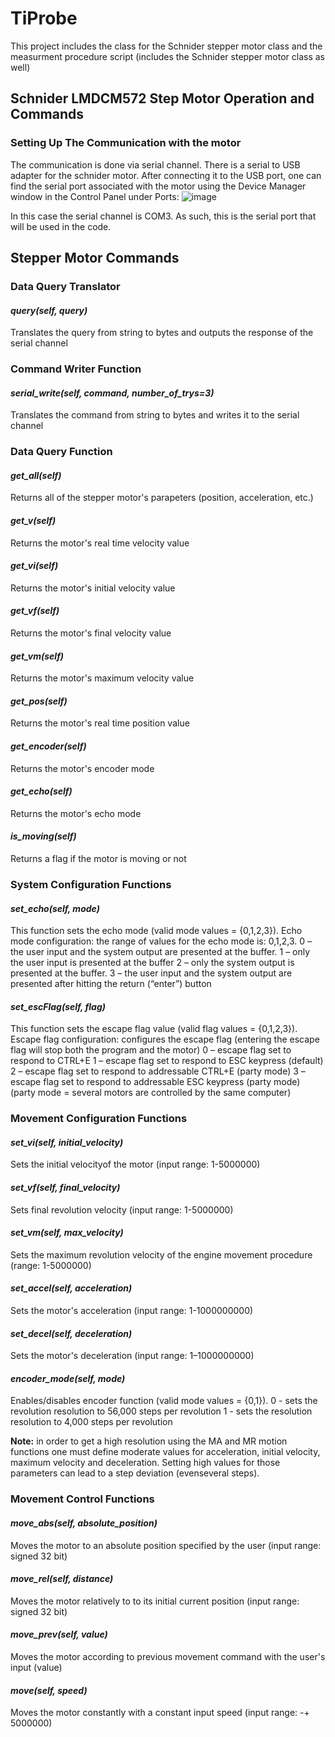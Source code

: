# TiProbe
This project includes the class for the Schnider stepper motor class and the measurment procedure script (includes the Schnider stepper motor class as well)
## Schnider LMDCM572 Step Motor Operation and Commands
### Setting Up The Communication with the motor
The communication is done via serial channel. There is a serial to USB adapter for the schnider motor. After connecting it to the USB port, one can find the serial port associated with the motor using the Device Manager window in the Control Panel under Ports:
![image](https://github.com/Emn547/TiProbe/assets/29408499/d9eb4d22-46c1-4093-b3a1-e0e517ec2c96)

In this case the serial channel is COM3. As such, this is the serial port that will be used in the code.

## Stepper Motor Commands
### Data Query Translator
#### *__query(self, query)__* 
Translates the query from string to bytes  and outputs the response of the serial channel<br>


### Command Writer Function
#### *__serial_write(self, command, number_of_trys=3)__*
Translates the command from string to bytes and writes it to the serial channel<br>


### Data Query Function
#### *__get_all(self)__*
Returns all of the stepper motor's parapeters (position, acceleration, etc.)
#### *__get_v(self)__*
Returns the motor's real time velocity value
#### *__get_vi(self)__*
Returns the motor's initial velocity value 
#### *__get_vf(self)__*
Returns the motor's final velocity value 
#### *__get_vm(self)__*
Returns the motor's maximum velocity value 
#### *__get_pos(self)__*
Returns the motor's real time position value
#### *__get_encoder(self)__*
Returns the motor's encoder mode
#### *__get_echo(self)__*
Returns the motor's echo mode
#### *__is_moving(self)__*
Returns a flag if the motor is moving or not


### System Configuration Functions
#### *__set_echo(self, mode)__*
This function sets the echo mode (valid mode values = {0,1,2,3}).
Echo mode configuration: the range of values for the echo mode is: 0,1,2,3.
        0 – the user input and the system output are presented at the buffer.
        1 – only the user input is presented at the buffer
        2 – only the system output is presented at the buffer.
        3 – the user input and the system output are presented after hitting the return (“enter”) button

#### *__set_escFlag(self, flag)__*
This function sets the escape flag value (valid flag values = {0,1,2,3}).
Escape flag configuration: configures the escape flag (entering the escape flag will stop both the program and the motor) 
        0 – escape flag set to respond to CTRL+E 
        1 – escape flag set to respond to ESC keypress (default) 
        2 – escape flag set to respond to addressable CTRL+E (party mode) 
        3 – escape flag set to respond to addressable ESC keypress (party mode) (party mode = several motors are controlled by the same computer)


### Movement Configuration Functions
#### *__set_vi(self, initial_velocity)__*
Sets the initial velocityof the motor (input range: 1-5000000)

#### *__set_vf(self, final_velocity)__*
Sets final revolution velocity (input range: 1-5000000)

#### *__set_vm(self, max_velocity)__*
Sets the maximum revolution velocity of the engine movement procedure (range: 1-5000000)
        
#### *__set_accel(self, acceleration)__*
Sets the motor's acceleration  (input range: 1-1000000000)

#### *__set_decel(self, deceleration)__*
Sets the motor's deceleration (input range: 1–1000000000)

#### *__encoder_mode(self, mode)__*
Enables/disables encoder function (valid mode values = {0,1}).
        0 - sets the revolution resolution to 56,000 steps per revolution
        1 - sets the resolution resolution to 4,000 steps per revolution

__Note:__ in order to get a high resolution using the MA and MR motion functions one must define moderate values for acceleration, initial velocity, 
maximum velocity and deceleration. Setting high values for those parameters can lead to a step deviation (evenseveral steps).

### Movement Control Functions
#### *__move_abs(self, absolute_position)__*
Moves the motor to an absolute position specified by the user (input range: signed 32 bit)
 
#### *__move_rel(self, distance)__*
Moves the motor relatively to to its initial current position (input range: signed 32 bit)

#### *__move_prev(self, value)__*
Moves the motor according to previous movement command with the user's input (value)

#### *__move(self, speed)__*
Moves the motor constantly with a constant input speed (input range: -+ 5000000)




        



